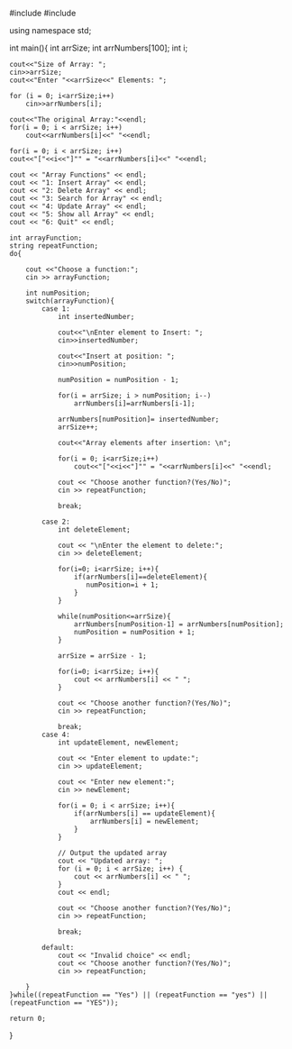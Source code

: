 #include <iostream>
#include <string>

using namespace std;

int main(){
	int arrSize;
	int arrNumbers[100];
	int i;
	
	cout<<"Size of Array: ";
	cin>>arrSize;
	cout<<"Enter "<<arrSize<<" Elements: ";
		
	for (i = 0; i<arrSize;i++)
		cin>>arrNumbers[i];
		
	cout<<"The original Array:"<<endl;
	for(i = 0; i < arrSize; i++)
		cout<<arrNumbers[i]<<" "<<endl;
		
	for(i = 0; i < arrSize; i++)
	cout<<"["<<i<<"]"" = "<<arrNumbers[i]<<" "<<endl;
	
	cout << "Array Functions" << endl;
	cout << "1: Insert Array" << endl;
	cout << "2: Delete Array" << endl;
	cout << "3: Search for Array" << endl;
	cout << "4: Update Array" << endl;
	cout << "5: Show all Array" << endl;
	cout << "6: Quit" << endl;
	
	int arrayFunction; 
	string repeatFunction;
	do{
		
		cout <<"Choose a function:";
		cin >> arrayFunction;
		
		int numPosition;
		switch(arrayFunction){
			case 1:
				int insertedNumber;
    
    			cout<<"\nEnter element to Insert: ";
    			cin>>insertedNumber;
    			
    			cout<<"Insert at position: ";
    			cin>>numPosition;
	 
    			numPosition = numPosition - 1;
	 
    			for(i = arrSize; i > numPosition; i--)
	    			arrNumbers[i]=arrNumbers[i-1];
	    
				arrNumbers[numPosition]= insertedNumber;
				arrSize++;
	
				cout<<"Array elements after insertion: \n";
	
				for(i = 0; i<arrSize;i++)
	    			cout<<"["<<i<<"]"" = "<<arrNumbers[i]<<" "<<endl;
				
				cout << "Choose another function?(Yes/No)";
				cin >> repeatFunction;
				
				break;
			
			case 2:
    			int deleteElement;
    
    			cout << "\nEnter the element to delete:";
    			cin >> deleteElement;
    
    			for(i=0; i<arrSize; i++){
    			    if(arrNumbers[i]==deleteElement){
    	 		       numPosition=i + 1;
    			    }
    			}
    
    			while(numPosition<=arrSize){
    	    		arrNumbers[numPosition-1] = arrNumbers[numPosition];
    	    		numPosition = numPosition + 1;
   				}
    
    			arrSize = arrSize - 1;
    
    			for(i=0; i<arrSize; i++){
        			cout << arrNumbers[i] << " ";
    			}	
				
				cout << "Choose another function?(Yes/No)";
				cin >> repeatFunction;
				
				break;
			case 4:
				int updateElement, newElement;
    
    			cout << "Enter element to update:";
    			cin >> updateElement;
    
    			cout << "Enter new element:";
    			cin >> newElement;
    
    			for(i = 0; i < arrSize; i++){
    	    		if(arrNumbers[i] == updateElement){
        	    		arrNumbers[i] = newElement;
        			}
    			}

    			// Output the updated array
    			cout << "Updated array: ";
    			for (i = 0; i < arrSize; i++) {
    	    		cout << arrNumbers[i] << " ";
   				}
    			cout << endl;
    			
    			cout << "Choose another function?(Yes/No)";
				cin >> repeatFunction;
				
    			break;
    	
    		default:
    			cout << "Invalid choice" << endl;
    			cout << "Choose another function?(Yes/No)";
				cin >> repeatFunction;
				
		}
	}while((repeatFunction == "Yes") || (repeatFunction == "yes") || (repeatFunction == "YES"));
		
	return 0;
}
